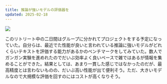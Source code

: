 ```yaml
---
title: 推論が強いモデルの評価器を
updated: 2025-02-18
---
```

![](https://i.imgur.com/Qu5i9fh.jpeg)

このリトリート中の二日間はグループに分かれてプロジェクトをする予定になっていた。自分らは、最近でた性能が良いと言われている推論に強いモデルがどれくらいテキストを評価する能力があるかのベンチマークをしてみていた。数人でガンガン実験を進めれたのでだいぶ効率よく良いペースで雑ではあるが情報を集めることができた。結果としては、あまり一貫した感じではなかったのだが、最高精度とは言わないものの、だいぶ高い性能が出て便利そう。ただ、大きいモデルなので大規模な評価を回すのにはコストが高くなりそう。